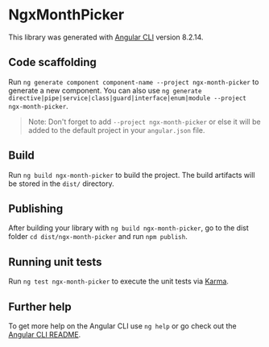 # NgxMonthPicker

This library was generated with [Angular CLI](https://github.com/angular/angular-cli) version 8.2.14.

## Code scaffolding

Run `ng generate component component-name --project ngx-month-picker` to generate a new component. You can also use `ng generate directive|pipe|service|class|guard|interface|enum|module --project ngx-month-picker`.
> Note: Don't forget to add `--project ngx-month-picker` or else it will be added to the default project in your `angular.json` file. 

## Build

Run `ng build ngx-month-picker` to build the project. The build artifacts will be stored in the `dist/` directory.

## Publishing

After building your library with `ng build ngx-month-picker`, go to the dist folder `cd dist/ngx-month-picker` and run `npm publish`.

## Running unit tests

Run `ng test ngx-month-picker` to execute the unit tests via [Karma](https://karma-runner.github.io).

## Further help

To get more help on the Angular CLI use `ng help` or go check out the [Angular CLI README](https://github.com/angular/angular-cli/blob/master/README.md).
